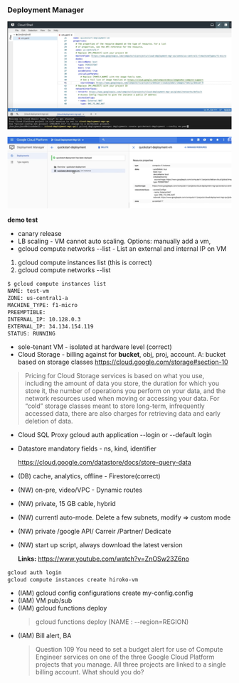 ### Deployment Manager

![](images/deployment-m-1.png)

![](images/deployment-m-2.png)

**demo test**

- canary release
- LB scaling - VM cannot auto scaling. Options: manually add a vm,
- gcloud compute networks --list - List an external and internal IP on VM

1. gcloud compute instances list (this is correct)
2. gcloud compute networks --list

```
$ gcloud compute instances list
NAME: test-vm
ZONE: us-central1-a
MACHINE_TYPE: f1-micro
PREEMPTIBLE:
INTERNAL_IP: 10.128.0.3
EXTERNAL_IP: 34.134.154.119
STATUS: RUNNING
```

- sole-tenant VM - isolated at hardware level (correct)
- Cloud Storage - billing against for **bucket**, obj, proj, account.
  A: bucket based on storage classes
  https://cloud.google.com/storage#section-10

> Pricing for Cloud Storage services is based on what you use, including the amount of data you store, the duration for which you store it, the number of operations you perform on your data, and the network resources used when moving or accessing your data. For “cold” storage classes meant to store long-term, infrequently accessed data, there are also charges for retrieving data and early deletion of data.

- Cloud SQL Proxy gcloud auth application --login or --default login
- Datastore mandatory fields - ns, kind, identifier

  https://cloud.google.com/datastore/docs/store-query-data

- (DB) cache, analytics, offline - Firestore(correct)
- (NW) on-pre, video/VPC - Dynamic routes
- (NW) private, 15 GB cable, hybrid
- (NW) currentl auto-mode. Delete a few subnets, modify => custom mode
- (NW) private /google API/ Carreir /Partner/ Dedicate
- (NW) start up script, always download the latest version

  **Links:**
  https://www.youtube.com/watch?v=ZnOSw23Z6no

```
gcloud auth login
gcloud compute instances create hiroko-vm
```

- (IAM) gcloud config configurations create my-config.config
- (IAM) VM pub/sub
- (IAM) gcloud functions deploy
  > gcloud functions deploy (NAME : --region=REGION)
- (IAM) Bill alert, BA
  > Question 109 You need to set a budget alert for use of Compute Engineer services on one of the three Google Cloud Platform projects that you manage. All three projects are linked to a single billing account. What should you do?
